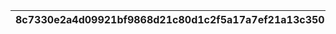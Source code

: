 |8c7330e2a4d09921bf9868d21c80d1c2f5a17a7ef21a13c3501e487f61bb3331|3b751044d8e20feb2c341ccd59ea81efb2c682f4e67800f9c8e710d98dadb425|5c8f4f21b5a8f0a1e8b118f33ab2a00d25bfc0caf88a19431f20607ed5090601|0183da0d90044b2045ab5427cdf833b527203c134bf5556eafa0b0f743ccff9a|4f84ec6222783a80dddf0cb89a1015bb63c0ce493bd5e5a91ef96350583b31a2|e51b3b86ee1b0a1ce9139e9f40f67a18da8f57204c92b63ff0eec0baeb438c86|822994455b795ca093faad27602c138522e0b4582a2b4f7f0cccc50db1695de3|0d945e084814ef6fca5fddeaeae033119c833ef2d91365344ce098060f551197|
| --- | --- | --- | --- | --- | --- | --- | --- |